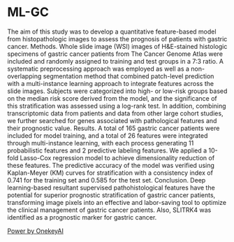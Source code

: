 # ML-GC

The aim of this study was to develop a quantitative feature-based model from histopathologic images to assess the prognosis of patients with gastric cancer.
Methods.
Whole slide image (WSI) images of H&E-stained histologic specimens of gastric cancer patients from The Cancer Genome Atlas were included and randomly assigned to training and test groups in a 7:3 ratio. A systematic preprocessing approach was employed as well as a non-overlapping segmentation method that combined patch-level prediction with a multi-instance learning approach to integrate features across the slide images. Subjects were categorized into high- or low-risk groups based on the median risk score derived from the model, and the significance of this stratification was assessed using a log-rank test. In addition, combining transcriptomic data from patients and data from other large cohort studies, we further searched for genes associated with pathological features and their prognostic value.
Results.
A total of 165 gastric cancer patients were included for model training, and a total of 26 features were integrated through multi-instance learning, with each process generating 11 probabilistic features and 2 predictive labeling features. We applied a 10-fold Lasso-Cox regression model to achieve dimensionality reduction of these features. The predictive accuracy of the model was verified using Kaplan-Meyer (KM) curves for stratification with a consistency index of 0.741 for the training set and 0.585 for the test set.
Conclusion.
Deep learning-based resultant supervised pathohistological features have the potential for superior prognostic stratification of gastric cancer patients, transforming image pixels into an effective and labor-saving tool to optimize the clinical management of gastric cancer patients. Also, SLITRK4 was identified as a prognostic marker for gastric cancer.

[Power by OnekeyAI](http://medai.icu/)

